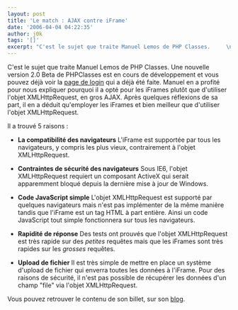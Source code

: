 ```yaml
---
layout: post
title: 'Le match : AJAX contre iFrame'
date: '2006-04-04 04:22:35'
author: j0k
tags: '[]'
excerpt: "C'est le sujet que traite Manuel Lemos de PHP Classes.     \nUne nouvelle version 2.0 Beta de PHPClasses est en cours de développement et vous pouvez déjà voir la [page de login](http://www.phpclasses.org/login.html/v/2) qui a déjà été faite. Manuel en a profité pour nous expliquer pourquoi il a opté pour les iFrames plutôt que d'utiliser l'objet      …"
---
```


C'est le sujet que traite Manuel Lemos de PHP Classes.
Une nouvelle version 2.0 Beta de PHPClasses est en cours de développement et vous pouvez déjà voir la [page de login](http://www.phpclasses.org/login.html/v/2) qui a déjà été faite. Manuel en a profité pour nous expliquer pourquoi il a opté pour les iFrames plutôt que d'utiliser l'objet XMLHttpRequest, en gros AJAX. Après quelques réflexions de sa part, il en a déduit qu'employer les iFrames et bien meilleur que d'utiliser l'objet XMLHttpRequest.

Il a trouvé 5 raisons :

* **La compatibilité des navigateurs**   L'iFrame est supportée par tous les navigateurs, y compris les plus vieux, contrairement à l'objet XMLHttpRequest.

* **Contraintes de sécurité des navigateurs**   Sous IE6, l'objet XMLHttpRequest requiert un composant ActiveX qui serait apparemment bloqué depuis la dernière mise à jour de Windows.

* **Code JavaScript simple**   L'objet XMLHttpRequest est supporté par quelques navigateurs mais n'est pas implémenter de la même manière tandis que l'iFrame est un tag HTML à part entière. Ainsi un code JavaScript tout simple fonctionnera sur tous les navigateurs.

* **Rapidité de réponse**   Des tests ont prouvés que l'objet XMLHttpRequest est très rapide sur des _petites_ requêtes mais que les iFrames sont très rapides sur les _grosses_ requêtes.

* **Upload de fichier**   Il est très simple de mettre en place un système d'upload de fichier qui enverra toutes les données à l'iFrame. Pour des raisons de sécurité, il n'est pas possible de récupérer les données d'un champ &quot;file&quot; via l'objet XMLHttpRequest.

Vous pouvez retrouver le contenu de son billet, sur son [blog](http://www.phpclasses.org/blog/post/51-PHPClasses-20-Beta-AJAX-XMLHttpRequest-x-IFrame.html).
